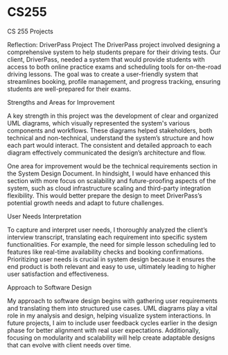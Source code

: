 # CS255
CS 255 Projects

Reflection: DriverPass Project
The DriverPass project involved designing a comprehensive system to help students prepare for their driving tests. Our client, DriverPass, needed a system that would provide students with access to both online practice exams and scheduling tools for on-the-road driving lessons. The goal was to create a user-friendly system that streamlines booking, profile management, and progress tracking, ensuring students are well-prepared for their exams.

Strengths and Areas for Improvement

A key strength in this project was the development of clear and organized UML diagrams, which visually represented the system's various components and workflows. These diagrams helped stakeholders, both technical and non-technical, understand the system’s structure and how each part would interact. The consistent and detailed approach to each diagram effectively communicated the design’s architecture and flow.

One area for improvement would be the technical requirements section in the System Design Document. In hindsight, I would have enhanced this section with more focus on scalability and future-proofing aspects of the system, such as cloud infrastructure scaling and third-party integration flexibility. This would better prepare the design to meet DriverPass’s potential growth needs and adapt to future challenges.

User Needs Interpretation

To capture and interpret user needs, I thoroughly analyzed the client’s interview transcript, translating each requirement into specific system functionalities. For example, the need for simple lesson scheduling led to features like real-time availability checks and booking confirmations. Prioritizing user needs is crucial in system design because it ensures the end product is both relevant and easy to use, ultimately leading to higher user satisfaction and effectiveness.

Approach to Software Design

My approach to software design begins with gathering user requirements and translating them into structured use cases. UML diagrams play a vital role in my analysis and design, helping visualize system interactions. In future projects, I aim to include user feedback cycles earlier in the design phase for better alignment with real user expectations. Additionally, focusing on modularity and scalability will help create adaptable designs that can evolve with client needs over time.
